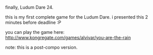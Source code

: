 finally, Ludum Dare 24.

this is my first complete game for the Ludum Dare. i presented this 2 minutes before deadline :P

you can play the game here: http://www.kongregate.com/games/alvivar/you-are-the-rain

note: this is a post-compo version.
